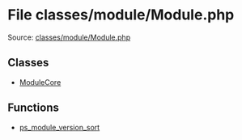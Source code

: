 File classes/module/Module.php
=========

Source: [classes/module/Module.php](https://github.com/PrestaShop/PrestaShop/blob/1.6.0.3/classes/module/Module.php)


Classes
-------

* [ModuleCore](class.ModuleCore.md)

Functions
---------

* [ps_module_version_sort](function.ps_module_version_sort.md)
